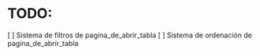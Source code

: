 # TODO:

 [ ] Sistema de filtros de pagina_de_abrir_tabla
 [ ] Sistema de ordenación de pagina_de_abrir_tabla